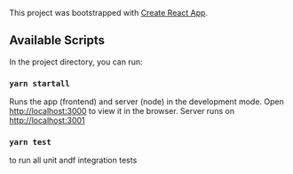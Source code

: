 This project was bootstrapped with [Create React App](https://github.com/facebook/create-react-app).

## Available Scripts

In the project directory, you can run:

### `yarn startall`

Runs the app (frontend) and server (node) in the development mode.
Open [http://localhost:3000](http://localhost:3000) to view it in the browser.
Server runs on [http://localhost:3001](http://localhost:3001)

### `yarn test`

to run all unit andf integration tests



